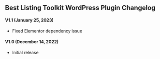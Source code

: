 ## Best Listing Toolkit WordPress Plugin Changelog

#### V1.1 (January 25, 2023)
- Fixed Elementor dependency issue

#### V1.0 (December 14, 2022)
- Initial release
